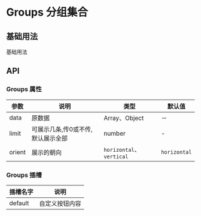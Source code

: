 # Groups 分组集合

## 基础用法

基础用法

## API

### Groups 属性

| 参数   | 说明                                 | 类型                     | 默认值       |
| ------ | ------------------------------------ | ------------------------ | ------------ |
| data   | 原数据                               | Array、Object            | －           |
| limit  | 可展示几条,传0或不传,默认展示全部 　 | number                   | -            |
| orient | 展示的朝向                           | `horizontal`、`vertical` | `horizontal` |

### Groups 插槽

| 插槽名字 | 说明           |
| -------- | -------------- |
| default  | 自定义按钮内容 |

